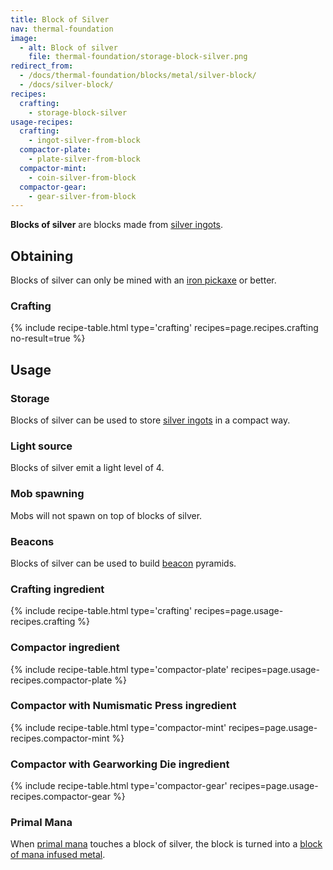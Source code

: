 ```yaml
---
title: Block of Silver
nav: thermal-foundation
image:
  - alt: Block of silver
    file: thermal-foundation/storage-block-silver.png
redirect_from:
  - /docs/thermal-foundation/blocks/metal/silver-block/
  - /docs/silver-block/
recipes:
  crafting:
    - storage-block-silver
usage-recipes:
  crafting:
    - ingot-silver-from-block
  compactor-plate:
    - plate-silver-from-block
  compactor-mint:
    - coin-silver-from-block
  compactor-gear:
    - gear-silver-from-block
---
```


**Blocks of silver** are blocks made from [silver ingots](/docs/silver-ingot/).


Obtaining
---------

Blocks of silver can only be mined with an [iron
pickaxe](https://minecraft.gamepedia.com/Pickaxe) or better.

### Crafting
{% include recipe-table.html type='crafting' recipes=page.recipes.crafting no-result=true %}


Usage
-----

### Storage
Blocks of silver can be used to store [silver ingots](/docs/silver-ingot/) in a
compact way.

### Light source
Blocks of silver emit a light level of 4.

### Mob spawning
Mobs will not spawn on top of blocks of silver.

### Beacons
Blocks of silver can be used to build
[beacon](https://minecraft.gamepedia.com/Beacon) pyramids.

### Crafting ingredient
{% include recipe-table.html type='crafting' recipes=page.usage-recipes.crafting %}

### Compactor ingredient
{% include recipe-table.html type='compactor-plate' recipes=page.usage-recipes.compactor-plate %}

### Compactor with Numismatic Press ingredient
{% include recipe-table.html type='compactor-mint' recipes=page.usage-recipes.compactor-mint %}

### Compactor with Gearworking Die ingredient
{% include recipe-table.html type='compactor-gear' recipes=page.usage-recipes.compactor-gear %}

### Primal Mana
When [primal mana](/docs/primal-mana/) touches a block of silver, the block is
turned into a [block of mana infused metal](/docs/block-of-mana-infused-metal/).
